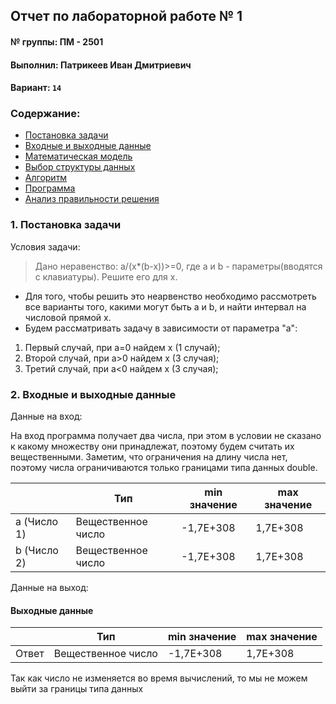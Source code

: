 ## Отчет по лабораторной работе №  1

#### № группы: ПМ - 2501

#### Выполнил: Патрикеев Иван Дмитриевич 

#### Вариант: `14`

### Cодержание:

- [Постановка задачи](#1-постановка-задачи)
- [Входные и выходные данные](#2-входные-и-выходные-данные)
- [Математическая модель](#25-математическая-модель)
- [Выбор структуры данных](#3-выбор-структуры-данных)
- [Алгоритм](#4-алгоритм)
- [Программа](#5-программа)
- [Анализ правильности решения](#6-анализ-правильности-решения)

### 1. Постановка задачи
Условия задачи:

> Дано неравенство: a/(x*(b-x))>=0, где a и b - параметры(вводятся с клавиатуры). Решите его для x.

- Для того, чтобы решить это неарвенство необходимо рассмотреть все варианты того, какими могут быть a и b, и найти интервал на числовой прямой x.
- Будем рассматривать задачу в зависимости от параметра "a":
1) Первый случай, при a=0 найдем x (1 случай);
2) Второй случай, при a>0 найдем x (3 случая);
3) Третий случай, при a<0 найдем x (3 случая);

### 2. Входные и выходные данные
Данные на вход:

На вход программа получает два числа, при этом в условии не сказано к какому множеству они принадлежат, поэтому будем считать их вещественными. Заметим, что ограничения на длину числа нет, поэтому числа ограничиваются только границами типа данных double.

|             | Тип                | min значение    | max значение   |
|-------------|--------------------|-----------------|----------------|
| a (Число 1) | Вещественное число |    -1,7E+308    |    1,7E+308    |
| b (Число 2) | Вещественное число |    -1,7E+308    |    1,7E+308    |

Данные на выход:
#### Выходные данные
|             | Тип                | min значение    | max значение   |
|-------------|--------------------|-----------------|----------------|
|    Ответ    | Вещественное число |    -1,7E+308    |    1,7E+308    |

Так как число не изменяется во время вычислений, то мы не можем выйти за границы типа данных

